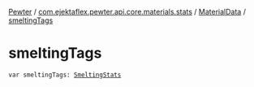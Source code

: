 [Pewter](../../index.md) / [com.ejektaflex.pewter.api.core.materials.stats](../index.md) / [MaterialData](index.md) / [smeltingTags](./smelting-tags.md)

# smeltingTags

`var smeltingTags: `[`SmeltingStats`](../-smelting-stats/index.md)